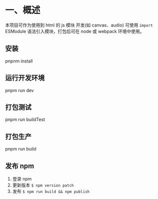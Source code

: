 # 一、概述

本项目可作为使用到 html 的 js 模块 开发(如 canvas、audio) 可使用 `import` ESModule 语法引入模块，打包后可在 node 或 webpack 环境中使用。

## 安装

pnpnm install

## 运行开发环境

pnpm run dev

## 打包测试

pnpm run buildTest

## 打包生产

pnpm run build

## 发布 npm

1. 登录 npm
2. 更新版本 `$ npm version patch`
3. 发布 `$ npm run build && npm publish`
